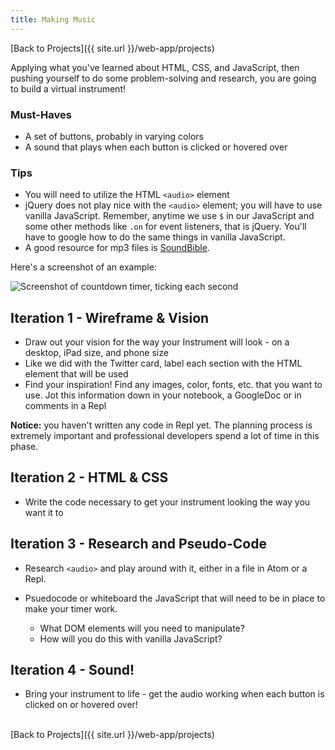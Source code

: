 ```yaml
---
title: Making Music
---
```


[Back to Projects]({{ site.url }}/web-app/projects)

Applying what you've learned about HTML, CSS, and JavaScript, then pushing yourself to do some problem-solving and research, you are going to build a virtual instrument!

### Must-Haves

- A set of buttons, probably in varying colors
- A sound that plays when each button is clicked or hovered over

### Tips

- You will need to utilize the HTML `<audio>` element
- jQuery does not play nice with the `<audio>` element; you will have to use vanilla JavaScript. Remember, anytime we use `$` in our JavaScript and some other methods like `.on` for event listeners, that is jQuery. You'll have to google how to do the same things in vanilla JavaScript.
- A good resource for mp3 files is <a target="blank" href="http://soundbible.com/free-sound-effects-1.html">SoundBible</a>.

Here's a screenshot of an example:

<img alt="Screenshot of countdown timer, ticking each second" src="{{ site.url }}/web-app/projects/making-music/assets/example.png">

## Iteration 1 - Wireframe & Vision

- Draw out your vision for the way your Instrument will look - on a desktop, iPad size, and phone size
- Like we did with the Twitter card, label each section with the HTML element that will be used
- Find your inspiration! Find any images, color, fonts, etc. that you want to use. Jot this information down in your notebook, a GoogleDoc or in comments in a Repl

**Notice:** you haven't written any code in Repl yet. The planning process is extremely important and professional developers spend a lot of time in this phase.
<br>

## Iteration 2 - HTML & CSS

- Write the code necessary to get your instrument looking the way you want it to

## Iteration 3 - Research and Pseudo-Code

- Research `<audio>` and play around with it, either in a file in Atom or a Repl.

- Psuedocode or whiteboard the JavaScript that will need to be in place to make your timer work.
  - What DOM elements will you need to manipulate?
  - How will you do this with vanilla JavaScript?

## Iteration 4 - Sound!

- Bring your instrument to life - get the audio working when each button is clicked on or hovered over!

<br>
[Back to Projects]({{ site.url }}/web-app/projects)
